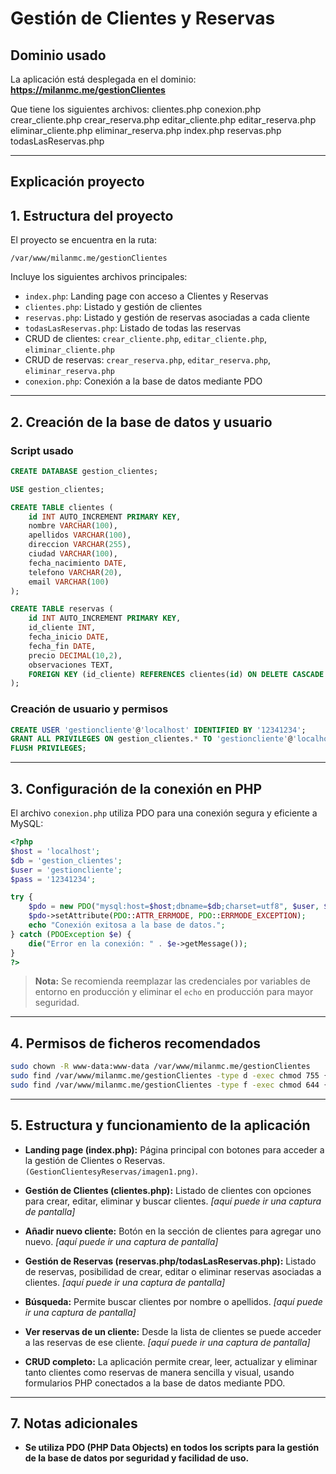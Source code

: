 # Gestión de Clientes y Reservas

## Dominio usado

La aplicación está desplegada en el dominio: 
**https://milanmc.me/gestionClientes**

Que tiene los siguientes archivos: 
clientes.php  conexion.php  crear_cliente.php  crear_reserva.php  editar_cliente.php  editar_reserva.php  eliminar_cliente.php  eliminar_reserva.php  index.php  reservas.php  todasLasReservas.php

---

## Explicación proyecto

## 1. Estructura del proyecto

El proyecto se encuentra en la ruta:
```
/var/www/milanmc.me/gestionClientes
```
Incluye los siguientes archivos principales:
- `index.php`: Landing page con acceso a Clientes y Reservas
- `clientes.php`: Listado y gestión de clientes
- `reservas.php`: Listado y gestión de reservas asociadas a cada cliente
- `todasLasReservas.php`: Listado de todas las reservas
- CRUD de clientes: `crear_cliente.php`, `editar_cliente.php`, `eliminar_cliente.php`
- CRUD de reservas: `crear_reserva.php`, `editar_reserva.php`, `eliminar_reserva.php`
- `conexion.php`: Conexión a la base de datos mediante PDO

---

## 2. Creación de la base de datos y usuario

### Script usado

```sql
CREATE DATABASE gestion_clientes;

USE gestion_clientes;

CREATE TABLE clientes (
    id INT AUTO_INCREMENT PRIMARY KEY,
    nombre VARCHAR(100),
    apellidos VARCHAR(100),
    direccion VARCHAR(255),
    ciudad VARCHAR(100),
    fecha_nacimiento DATE,
    telefono VARCHAR(20),
    email VARCHAR(100)
);

CREATE TABLE reservas (
    id INT AUTO_INCREMENT PRIMARY KEY,
    id_cliente INT,
    fecha_inicio DATE,
    fecha_fin DATE,
    precio DECIMAL(10,2),
    observaciones TEXT,
    FOREIGN KEY (id_cliente) REFERENCES clientes(id) ON DELETE CASCADE
);
```

### Creación de usuario y permisos

```sql
CREATE USER 'gestioncliente'@'localhost' IDENTIFIED BY '12341234';
GRANT ALL PRIVILEGES ON gestion_clientes.* TO 'gestioncliente'@'localhost';
FLUSH PRIVILEGES;
```

---

## 3. Configuración de la conexión en PHP

El archivo `conexion.php` utiliza PDO para una conexión segura y eficiente a MySQL:

```php
<?php
$host = 'localhost';
$db = 'gestion_clientes';
$user = 'gestioncliente';
$pass = '12341234';

try {
    $pdo = new PDO("mysql:host=$host;dbname=$db;charset=utf8", $user, $pass);
    $pdo->setAttribute(PDO::ATTR_ERRMODE, PDO::ERRMODE_EXCEPTION);
    echo "Conexión exitosa a la base de datos.";
} catch (PDOException $e) {
    die("Error en la conexión: " . $e->getMessage());
}
?>
```

> **Nota:** Se recomienda reemplazar las credenciales por variables de entorno en producción y eliminar el `echo` en producción para mayor seguridad.

---

## 4. Permisos de ficheros recomendados

```bash
sudo chown -R www-data:www-data /var/www/milanmc.me/gestionClientes
sudo find /var/www/milanmc.me/gestionClientes -type d -exec chmod 755 {} \;
sudo find /var/www/milanmc.me/gestionClientes -type f -exec chmod 644 {} \;
```

---

## 5. Estructura y funcionamiento de la aplicación

- **Landing page (index.php):** 
  Página principal con botones para acceder a la gestión de Clientes o Reservas. 
  `(GestionClientesyReservas/imagen1.png)`.

- **Gestión de Clientes (clientes.php):** 
  Listado de clientes con opciones para crear, editar, eliminar y buscar clientes. 
  _[aquí puede ir una captura de pantalla]_

- **Añadir nuevo cliente:** 
  Botón en la sección de clientes para agregar uno nuevo. 
  _[aquí puede ir una captura de pantalla]_

- **Gestión de Reservas (reservas.php/todasLasReservas.php):** 
  Listado de reservas, posibilidad de crear, editar o eliminar reservas asociadas a clientes. 
  _[aquí puede ir una captura de pantalla]_

- **Búsqueda:** 
  Permite buscar clientes por nombre o apellidos. 
  _[aquí puede ir una captura de pantalla]_

- **Ver reservas de un cliente:** 
  Desde la lista de clientes se puede acceder a las reservas de ese cliente. 
  _[aquí puede ir una captura de pantalla]_

- **CRUD completo:** 
  La aplicación permite crear, leer, actualizar y eliminar tanto clientes como reservas de manera sencilla y visual, usando formularios PHP conectados a la base de datos mediante PDO.

---

## 7. Notas adicionales

- **Se utiliza PDO (PHP Data Objects) en todos los scripts para la gestión de la base de datos por seguridad y facilidad de uso.**
